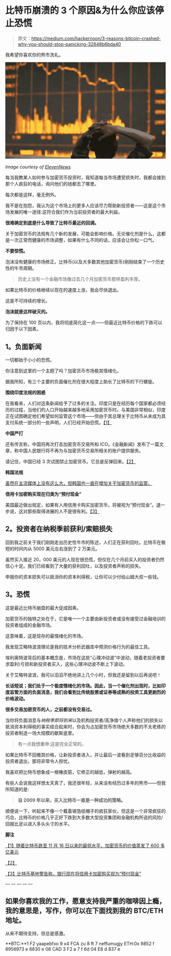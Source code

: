 # 比特币崩溃的 3 个原因&为什么你应该停止恐慌

> 原文：<https://medium.com/hackernoon/3-reasons-bitcoin-crashed-why-you-should-stop-panicking-32848b6bda40>

我希望你喜欢你的熊市洗礼。

![](img/d4d71b57d02c485c6d612986ca829b44.png)

*Image courtesy of* [*ElevenNews*](https://elevenews.com/2018/02/06/bitcoin-crash-cryptocurrency-plummets-60-per-cent-in-month-as-market-continues-to-tumble/)

每当我教某人如何参与加密货币投资时，我知道每当市场遭受损失时，我都会接到那个人疯狂的电话，询问他们的钱都去了哪里。

每次都是这样，毫无例外。

我不是在抱怨，我认为这个市场上的更多人应该尽力帮助新投资者——这是这个市场发展的唯一途径:这符合我们作为当前投资者的最大利益。

**很难确定到底是什么导致了比特币最近的回调。**

关于加密货币的法规有几个新的发展，可能会影响价格。无论催化剂是什么，这都是一次正常而健康的市场调整，如果有什么不同的话，应该会让你松一口气。

**不要惊慌。**

泡沫没有健康的市场修正。比特币(以及大多数其他加密货币)刚刚结束了一个历史性的牛市周期。

> 历史上没有一个金融市场像过去几个月加密货币那样盈利丰厚。

如果比特币的价格继续以现在的速度上涨，我会尽快退出。

这是不可持续的增长。

**泡沫就是这样破灭的。**

为了保持在 100 页以内，我将彻底简化这一点——但最近比特币价格的下跌可以归因于以下因素。

## **1。负面新闻**

一切都始于小小的恐慌。

你注意到这里的一个主题了吗？加密货币市场极其情绪化。

据我所知，有三个主要的负面催化剂在很大程度上助长了比特币的下行螺旋。

**围绕印度法规的困惑**

在我看来，人们对这条新闻给予了过多的关注。印度只是在经历每个国家都必须经历的过程，当他们的人口开始越来越多地采用加密货币时。与美国非常相似，印度正在试图确定他们希望如何监管这个市场——但由于其总理关于比特币从未成为其支付系统一部分的一些声明，人们已经开始恐慌。[【1】](https://www.quora.com/Whats-the-reason-behind-Bitcoin-s-latest-downfall/answer/Reza-Jafery-1#WZVgB)

**中国严打**

还有传言称，中国将再次打击加密货币交易所和 ICO。《金融新闻》发布了一篇文章，称中国人民银行将不再为与加密货币交易所相关的账户提供服务。

请记住，中国已经 3 次试图禁止加密货币。它总是反弹回来。[【2】](https://www.quora.com/Whats-the-reason-behind-Bitcoin-s-latest-downfall/answer/Reza-Jafery-1#bxpjp)

**韩国法规**

[虽然在主流媒体上没有这么大，但韩国也一直在增加关于加密货币的监管。](http://fortune.com/2018/01/17/china-bitcoin-cryptocurrency-crackdown/)

**信用卡加密购买现在归类为“预付现金”**

美国最近做出规定，如果有人用信用卡购买加密货币，将被视为“预付现金”。退一步说，这对那些取得进展的人不是很有利。[【3】](https://www.quora.com/Whats-the-reason-behind-Bitcoin-s-latest-downfall/answer/Reza-Jafery-1#cOGKV)

## **2。投资者在纳税季前获利/索赔损失**

回到我之前关于我们刚刚走出历史性牛市的陈述，人们正在获利回吐。比特币在极短的时间内从 5000 美元左右涨到了 2 万美元。

虽然买入接近 20，000 美元的人现在很恐慌，但仅在几个月前买入的投资者仍然信心十足。我们已经看到了大量的获利回吐，以及投资者声称的损失。

申报你的资本损失可以抵消你的资本利得税，让你可以少付给山姆大叔一些钱。

## **3。恐慌**

这是最近比特币崩盘的最大促成因素。

加密货币的独特之处在于，它是唯一一个主要由新投资者或没有接受过金融培训的投资者组成的金融市场。

这意味着，这是现存的最情绪化的市场。

我发现艾略特波浪理论是我的技术分析武器库中预测价格行为的最佳工具。

埃利奥特波背后的基本概念是，市场在这些“心理冲动波”中波动，随着老投资者要求盈利\亏损和新投资者买入，这些心理冲动波不断上下波动。

关于艾略特波浪，我可以滔滔不绝地讲上几个小时，但我还是留到以后再说吧！

**长话短说；我们处于一个极度情绪化的市场。因此，当一个催化剂出现时，比如印度监管方面的负面消息，我们会看到比传统股票或证券等成熟的投资工具更剧烈的价格波动。**

**很多交易加密货币的人，之前都没有交易过。**

当你将负面消息与*纳税季即将到来*以及机构投资者/高净值个人声称他们的损失以抵消资本利得税的事实结合起来时，你会为占加密货币市场绝大多数的不太老练的投资者制造一场大规模的歇斯底里。

> 有一点我想重申:这是完全正常的。

如果比特币不回撤其价格，让新投资者进入，并让最后一波看到足够百分比收益的投资者退出，那将非常令人担忧。

我喜欢把比特币想象成一根橡皮筋，它修正的越低，弹射的越高。

有些人会说我这样想太天真了，我还很年轻，从来没有经历过多年的熊市——但我所知道的是:

> **自 2009 年以来，买入比特币一直是一种成功的策略。**

顺便说一下，听起来不像一个戴着锡箔纸帽子的疯狂家伙，但这是一个非常疯狂的巧合，比特币的价格几乎正好下跌到大多数大型投资集团和金融机构所说的风险/回报比足以进入多头头寸的水平。

**脚注**

[【1】](https://www.quora.com/Whats-the-reason-behind-Bitcoin-s-latest-downfall/answer/Reza-Jafery-1#cite-WZVgB)[随着比特币跌至 11 月 16 日以来的最低水平，加密货币的价值蒸发了 600 多亿美元](https://www.cnbc.com/2018/02/05/bitcoin-price-drops-below-8000-over-60-billion-wiped-off-cryptocurrencies.html)

[【2】](https://www.quora.com/Whats-the-reason-behind-Bitcoin-s-latest-downfall/answer/Reza-Jafery-1#cite-bxpjp)

[【3】](https://www.quora.com/Whats-the-reason-behind-Bitcoin-s-latest-downfall/answer/Reza-Jafery-1#cite-cOGKV)[比特币基地警告称，银行现在将信用卡加密购买视为“预付现金”](https://www.marketwatch.com/story/coinbase-warns-crypto-investors-that-banks-now-process-credit-card-payments-as-cash-advances-2018-02-01)

— — — — —

## 如果你喜欢我的工作，愿意支持我严重的咖啡因上瘾，我的意思是，写作，你可以在下面找到我的 BTC/ETH 地址。

从来不期待支持，但总是感激。

**BTC:**1 F2 yaapebfxo 9 x4 FCA zu 8 ft 7 neffumugjy
ETH:0x 9852 f 8956973 e 8830 e 08 CAD 3 F2 a 7 f 6d 04 E8 d 837 e